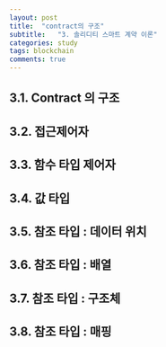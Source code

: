 ```yaml
---
layout: post
title:  "contract의 구조"
subtitle:   "3. 솔리디티 스마트 계약 이론"
categories: study
tags: blockchain
comments: true
---
```


## 3.1. Contract 의 구조







## 3.2. 접근제어자

## 3.3. 함수 타입 제어자

## 3.4. 값 타입

## 3.5. 참조 타입 : 데이터 위치

## 3.6. 참조 타입 :  배열

## 3.7. 참조 타입 : 구조체

## 3.8. 참조 타입 : 매핑



